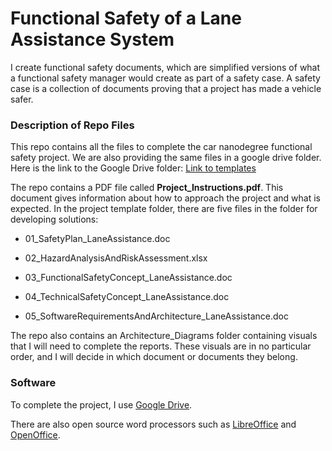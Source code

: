 # Functional Safety of a Lane Assistance System



I create functional safety documents, which are simplified versions of what a functional safety manager would create as part of a safety case. A safety case is a collection of documents proving that a project has made a vehicle safer.


### Description of Repo Files

This repo contains all the files to complete the car nanodegree functional safety project. We are also providing the same files in a google drive folder. Here is the link to the Google Drive folder: [Link to templates](https://drive.google.com/open?id=0ByaZfGJuntGTQWRpNUpuNVVGNlU)


The repo contains a PDF file called **Project_Instructions.pdf**. This document gives information about how to approach the project and what is expected. In the project template folder, there are five files in the folder for developing solutions:


* 01_SafetyPlan_LaneAssistance.doc

* 02_HazardAnalysisAndRiskAssessment.xlsx

* 03_FunctionalSafetyConcept_LaneAssistance.doc

* 04_TechnicalSafetyConcept_LaneAssistance.doc

* 05_SoftwareRequirementsAndArchitecture_LaneAssistance.doc

The repo also contains an Architecture_Diagrams folder containing visuals that I will need to complete the reports. These visuals are in no particular order, and I will decide in which document or documents they belong.


### Software

To complete the project, I use [Google Drive](https://drive.google.com). 

There are also open source word processors such as [LibreOffice](https://www.libreoffice.org/]) and [OpenOffice](https://www.openoffice.org).

